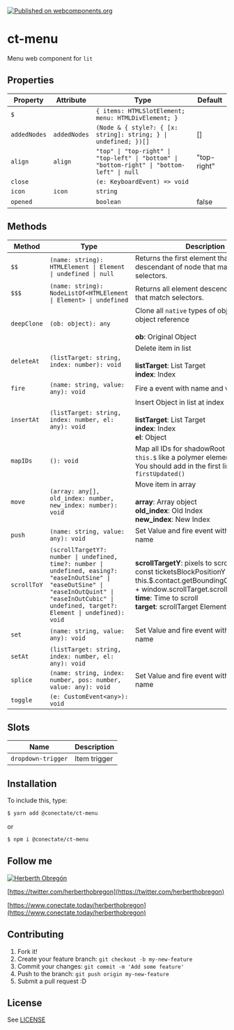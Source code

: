 [![Published on webcomponents.org](https://img.shields.io/badge/webcomponents.org-published-blue.svg)](https://github.com/conectate/ct-elements)
# ct-menu

Menu web component for `lit`

## Properties

| Property     | Attribute    | Type                                             | Default     |
|--------------|--------------|--------------------------------------------------|-------------|
| `$`          |              | `{ items: HTMLSlotElement; menu: HTMLDivElement; }` |             |
| `addedNodes` | `addedNodes` | `(Node & { style?: { [x: string]: string; } \| undefined; })[]` | []          |
| `align`      | `align`      | `"top" \| "top-right" \| "top-left" \| "bottom" \| "bottom-right" \| "bottom-left" \| null` | "top-right" |
| `close`      |              | `(e: KeyboardEvent) => void`                     |             |
| `icon`       | `icon`       | `string`                                         |             |
| `opened`     |              | `boolean`                                        | false       |

## Methods

| Method      | Type                                             | Description                                      |
|-------------|--------------------------------------------------|--------------------------------------------------|
| `$$`        | `(name: string): HTMLElement \| Element \| undefined \| null` | Returns the first element that is a descendant of node that matches selectors. |
| `$$$`       | `(name: string): NodeListOf<HTMLElement \| Element> \| undefined` | Returns all element descendants of node that match selectors. |
| `deepClone` | `(ob: object): any`                              | Clone all `native` types of object in a new object reference<br /><br />**ob**: Original Object |
| `deleteAt`  | `(listTarget: string, index: number): void`      | Delete item in list<br /><br />**listTarget**: List Target<br />**index**: Index |
| `fire`      | `(name: string, value: any): void`               | Fire a event with name and value                 |
| `insertAt`  | `(listTarget: string, index: number, el: any): void` | Insert Object in list at index<br /><br />**listTarget**: List Target<br />**index**: Index<br />**el**: Object |
| `mapIDs`    | `(): void`                                       | Map all IDs for shadowRoot and save in `this.$` like a polymer element.<br />You should add in the first line of `firstUpdated()` |
| `move`      | `(array: any[], old_index: number, new_index: number): void` | Move item in array<br /><br />**array**: Array object<br />**old_index**: Old Index<br />**new_index**: New Index |
| `push`      | `(name: string, value: any): void`               | Set Value and fire event with the same name      |
| `scrollToY` | `(scrollTargetY?: number \| undefined, time?: number \| undefined, easing?: "easeInOutSine" \| "easeOutSine" \| "easeInOutQuint" \| "easeInOutCubic" \| undefined, target?: Element \| undefined): void` | **scrollTargetY**: pixels to scroll. Ej:<br />const ticketsBlockPositionY = this.$.contact.getBoundingClientRect().top + window.scrollTarget.scrollTop;<br />**time**: Time to scroll<br />**target**: scrollTarget Element |
| `set`       | `(name: string, value: any): void`               | Set Value and fire event with the same name      |
| `setAt`     | `(listTarget: string, index: number, el: any): void` |                                                  |
| `splice`    | `(name: string, index: number, pos: number, value: any): void` | Set Value and fire event with the same name      |
| `toggle`    | `(e: CustomEvent<any>): void`                    |                                                  |

## Slots

| Name               | Description   |
|--------------------|---------------|
| `dropdown-trigger` | Item trigger  |


## Installation

To include this, type:

```sh
$ yarn add @conectate/ct-menu
```
or
```sh
$ npm i @conectate/ct-menu
```

## Follow me
[![Herberth Obregón](https://user-images.githubusercontent.com/6503845/74269077-8bc2e100-4cce-11ea-8a6f-1ba34b8b5cf2.jpg)](https://twitter.com/herberthobregon)

[https://twitter.com/herberthobregon](https://twitter.com/herberthobregon)

[https://www.conectate.today/herberthobregon](https://www.conectate.today/herberthobregon)

## Contributing

1. Fork it!
2. Create your feature branch: `git checkout -b my-new-feature`
3. Commit your changes: `git commit -m 'Add some feature'`
4. Push to the branch: `git push origin my-new-feature`
5. Submit a pull request :D

## License

See [LICENSE](/LICENSE)